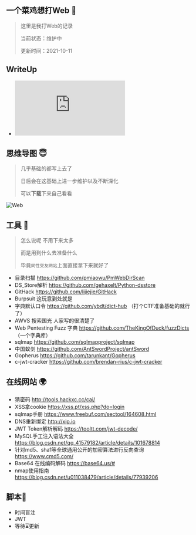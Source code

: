 ##  一个菜鸡想打Web :see_no_evil:

> 这里是我打Web的记录
>
> 当前状态：维护中
>
> 更新时间：2021-10-11

##  WriteUp

- ![2021年广东省强网杯](https://github.com/hengyi666/CTF-Web/blob/main/2021%E5%B9%B4%E5%BC%BA%E7%BD%91%E6%9D%AFWriteUp.md)

##  思维导图 :innocent:

> 几乎基础的都写上去了
>
> 日后会在这基础上进一步维护以及不断深化
>
> 可以**下载**下来自己看看

![Web](https://github.com/hengyi666/CTF-Web/blob/main/CTF-Web.svg)

##  工具 🔧

> 怎么说呢 不用下来太多
>
> 而是用到什么去准备什么
>
> 毕竟`同性交友网站`上面直接拿下来就好了

- 目录扫描  https://github.com/pmiaowu/PmWebDirScan
- DS_Store解析 https://github.com/gehaxelt/Python-dsstore
- GitHack https://github.com/lijiejie/GitHack
- Burpsuit 这玩意到处就是
- 字典默认口令 https://github.com/ybdt/dict-hub （打个CTF准备基础的就行了）
- AWVS 搜索国光 人家写的很清楚了
- Web Pentesting Fuzz 字典 https://github.com/TheKingOfDuck/fuzzDicts （一个字典库）
- sqlmap https://github.com/sqlmapproject/sqlmap
- 中国蚁剑 https://github.com/AntSwordProject/antSword
- Gopherus https://github.com/tarunkant/Gopherus
- c-jwt-cracker  https://github.com/brendan-rius/c-jwt-cracker

##  在线网站 :earth_africa:

- 猜密码 http://tools.hackxc.cc/cai/
- XSS拿cookie https://xss.pt/xss.php?do=login
- sqlmap手册 https://www.freebuf.com/sectool/164608.html
- DNS重新绑定 http://xip.io
- JWT Token解析解码  https://tooltt.com/jwt-decode/
- MySQL手工注入语法大全 https://blog.csdn.net/qq_41579182/article/details/101678814
- 针对md5、sha1等全球通用公开的加密算法进行反向查询 https://www.cmd5.com/
- Base64 在线编码解码  https://base64.us/#
- nmap使用指南 https://blog.csdn.net/u011038479/article/details/77939206

##  脚本:footprints:

- 时间盲注
- JWT
- 等待⌛️更新
